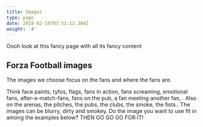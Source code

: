 ```yaml
---
title: Images
type: page
date: 2018-02-16T07:51:12.304Z
weight: '4'
---
```

Oooh look at this fancy page with all its fancy content

## Forza Football images

The images we choose focus on the fans and where the fans are. 



Think face paints, tyfos, flags, fans in action, fans screaming, emotional fans, after-a-match-fans, fans on the pub, a fan meeting another fan, . Also on the arenas, the pitches, the pubs, the clubs, the smoke, the fists.. The images can be blurry, dirty and smokey. Do the image you want to use fit in among the examples below? THEN GO GO GO FOR IT! 

![]()
